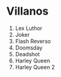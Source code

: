 
# Villanos

1. Lex Luthor
2. Joker
3. Flash Reverso
4. Doomsday
5. Deadshot
6. Harley Queen
7. Harley Queen 2

